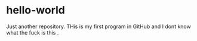 # hello-world
Just another repository.
THis is my first program in GitHub and I dont know what the fuck is this .
